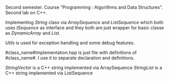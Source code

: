 Second semester. Course "Programming : Algorithms and Data Structures". Second lab on C++.

Implementing *String* class via *ArraySequence* and *ListSequence* which both uses *ISequence* as interface and they both are just wrapper for basic classe as *DynamicArray* and *List*.

*Utils* is used for exception handling and some debug features.

#class_name#Implementation.hpp is just file with definitions of #class_name#. I use it to separate declaration and definitions.

*StringVector* is a C++ string implemented via ArraySequence
*StringList* is a C++ string implemented via ListSequence

